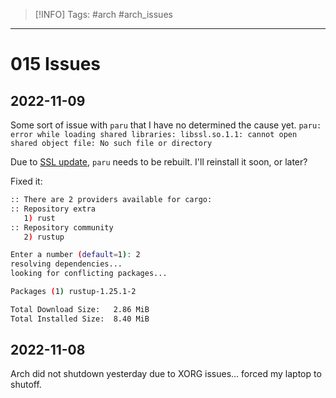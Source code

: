 > [!INFO]
> Tags: #arch #arch_issues

----
# 015 Issues

## 2022-11-09
Some sort of issue with `paru` that I have no determined the cause yet.
`paru: error while loading shared libraries: libssl.so.1.1: cannot open shared object file: No such file or directory`

Due to [SSL update](https://www.reddit.com/r/archlinux/comments/yn5o8a/comment/iv7qkme/?utm_source=reddit&utm_medium=web2x&context=3), `paru` needs to be rebuilt. I'll reinstall it soon, or later?

Fixed it:
```sh
:: There are 2 providers available for cargo:
:: Repository extra
   1) rust
:: Repository community
   2) rustup

Enter a number (default=1): 2
resolving dependencies...
looking for conflicting packages...

Packages (1) rustup-1.25.1-2

Total Download Size:   2.86 MiB
Total Installed Size:  8.40 MiB
```


## 2022-11-08
Arch did not shutdown yesterday due to XORG issues... forced my laptop to shutoff.